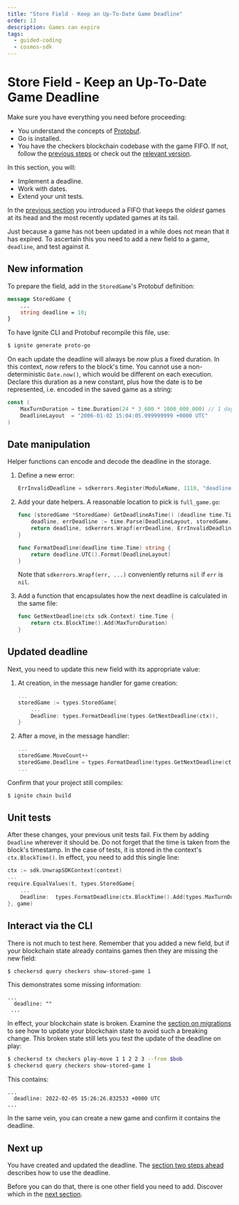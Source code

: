 ```yaml
---
title: "Store Field - Keep an Up-To-Date Game Deadline"
order: 13
description: Games can expire
tags: 
  - guided-coding
  - cosmos-sdk
---
```


# Store Field - Keep an Up-To-Date Game Deadline

<HighlightBox type="prerequisite">

Make sure you have everything you need before proceeding:

* You understand the concepts of [Protobuf](../2-main-concepts/protobuf.md).
* Go is installed.
* You have the checkers blockchain codebase with the game FIFO. If not, follow the [previous steps](./game-fifo.md) or check out the [relevant version](https://github.com/cosmos/b9-checkers-academy-draft/tree/v1-game-fifo).

</HighlightBox>

<HighlightBox type="learning">

In this section, you will:

* Implement a deadline.
* Work with dates.
* Extend your unit tests.

</HighlightBox>

In the [previous section](./game-fifo.md) you introduced a FIFO that keeps the _oldest_ games at its head and the most recently updated games at its tail.

Just because a game has not been updated in a while does not mean that it has expired. To ascertain this you need to add a new field to a game, `deadline`, and test against it.

## New information

To prepare the field, add in the `StoredGame`'s Protobuf definition:

```protobuf [https://github.com/cosmos/b9-checkers-academy-draft/blob/58199af8/proto/checkers/stored_game.proto#L16]
message StoredGame {
    ...
    string deadline = 10;
}
```

To have Ignite CLI and Protobuf recompile this file, use:

```sh
$ ignite generate proto-go
```

On each update the deadline will always be _now_ plus a fixed duration. In this context, _now_ refers to the block's time. You cannot use a non-deterministic `Date.now()`, which would be different on each execution. Declare this duration as a new constant, plus how the date is to be represented, i.e. encoded in the saved game as a string:

```go [https://github.com/cosmos/b9-checkers-academy-draft/blob/58199af8/x/checkers/types/keys.go#L38-L39]
const (
    MaxTurnDuration = time.Duration(24 * 3_600 * 1000_000_000) // 1 day
    DeadlineLayout  = "2006-01-02 15:04:05.999999999 +0000 UTC"
)
```

## Date manipulation

Helper functions can encode and decode the deadline in the storage.

1. Define a new error:

    ```go [https://github.com/cosmos/b9-checkers-academy-draft/blob/58199af8/x/checkers/types/errors.go#L21]
    ErrInvalidDeadline = sdkerrors.Register(ModuleName, 1110, "deadline cannot be parsed: %s")
    ```

2. Add your date helpers. A reasonable location to pick is `full_game.go`:

    ```go [https://github.com/cosmos/b9-checkers-academy-draft/blob/58199af8/x/checkers/types/full_game.go#L40-L51]
    func (storedGame *StoredGame) GetDeadlineAsTime() (deadline time.Time, err error) {
        deadline, errDeadline := time.Parse(DeadlineLayout, storedGame.Deadline)
        return deadline, sdkerrors.Wrapf(errDeadline, ErrInvalidDeadline.Error(), storedGame.Deadline)
    }

    func FormatDeadline(deadline time.Time) string {
        return deadline.UTC().Format(DeadlineLayout)
    }
    ```

   Note that `sdkerrors.Wrapf(err, ...)` conveniently returns `nil` if `err` is `nil`.

3. Add a function that encapsulates how the next deadline is calculated in the same file:

    ```go [https://github.com/cosmos/b9-checkers-academy-draft/blob/58199af8/x/checkers/types/full_game.go#L45-L47]
    func GetNextDeadline(ctx sdk.Context) time.Time {
        return ctx.BlockTime().Add(MaxTurnDuration)
    }
    ```

## Updated deadline

Next, you need to update this new field with its appropriate value:

1. At creation, in the message handler for game creation:

    ```go [https://github.com/cosmos/b9-checkers-academy-draft/blob/58199af8/x/checkers/keeper/msg_server_create_game.go#L30]
    ...
    storedGame := types.StoredGame{
        ...
        Deadline: types.FormatDeadline(types.GetNextDeadline(ctx)),
    }
    ```

2. After a move, in the message handler:

    ```go [https://github.com/cosmos/b9-checkers-academy-draft/blob/58199af8/x/checkers/keeper/msg_server_play_move.go#L60]
    ...
    storedGame.MoveCount++
    storedGame.Deadline = types.FormatDeadline(types.GetNextDeadline(ctx))
    ...
    ```

Confirm that your project still compiles:

```sh
$ ignite chain build
```

## Unit tests

After these changes, your previous unit tests fail. Fix them by adding `Deadline` wherever it should be. Do not forget that the time is taken from the block's timestamp. In the case of tests, it is stored in the context's `ctx.BlockTime()`. In effect, you need to add this single line:

```go [https://github.com/cosmos/b9-checkers-academy-draft/blob/58199af8/x/checkers/keeper/msg_server_reject_game_fifo_test.go#L43]
ctx := sdk.UnwrapSDKContext(context)
...
require.EqualValues(t, types.StoredGame{
    ...
    Deadline:  types.FormatDeadline(ctx.BlockTime().Add(types.MaxTurnDuration)),
}, game)
```

## Interact via the CLI

There is not much to test here. Remember that you added a new field, but if your blockchain state already contains games then they are missing the new field:

```sh
$ checkersd query checkers show-stored-game 1
```

This demonstrates some missing information:

```
...
  deadline: ""
 ...
```

In effect, your blockchain state is broken. Examine the [section on migrations](./migration.md) to see how to update your blockchain state to avoid such a breaking change. This broken state still lets you test the update of the deadline on play:

```sh
$ checkersd tx checkers play-move 1 1 2 2 3 --from $bob
$ checkersd query checkers show-stored-game 1
```

This contains:

```
...
  deadline: 2022-02-05 15:26:26.832533 +0000 UTC
...
```

In the same vein, you can create a new game and confirm it contains the deadline.

## Next up

You have created and updated the deadline. The [section two steps ahead](./game-forfeit.md) describes how to use the deadline.

Before you can do that, there is one other field you need to add. Discover which in the [next section](./game-winner.md).
